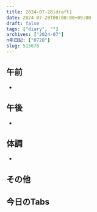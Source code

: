 ```yaml
---
title: 2024-07-28[draft]
date: 2024-07-28T00:00:00+09:00
draft: false
tags: ["diary", ""]
archives: ["2024-07"]
n年日記: ["0728"]
slug: 515676
---
```

## 午前
- 
## 午後
- 
## 体調
- 
## その他
## 今日のTabs